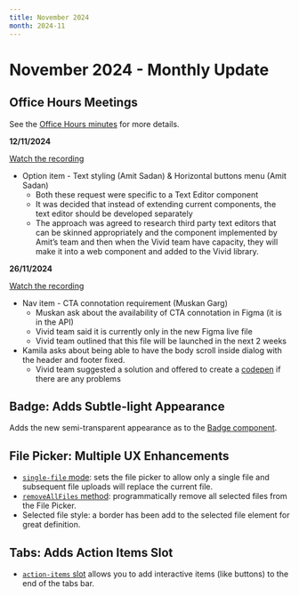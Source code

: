 ```yaml
---
title: November 2024
month: 2024-11
---
```


# November 2024 - Monthly Update

## Office Hours Meetings

See the [Office Hours minutes](https://docs.google.com/document/d/1E0yvyGUzBoQFH5l_W6ElBoZaxqZ3HWmDLDqOl0lc8a0/edit#heading=h.6an7tptc81o2) for more details.

**12/11/2024**

[Watch the recording](https://drive.google.com/file/d/1DpFFUdni-J42DHVH7tjuYP8lxb0Fe7hz/view)

- Option item - Text styling (Amit Sadan) & Horizontal buttons menu (Amit Sadan)
  - Both these request were specific to a Text Editor component
  - It was decided that instead of extending current components, the text editor should be developed separately
  - The approach was agreed to research third party text editors that can be skinned appropriately and the component implemented by Amit’s team and then when the Vivid team have capacity, they will make it into a web component and added to the Vivid library.

**26/11/2024**

[Watch the recording](https://drive.google.com/file/d/1dR3E77MaFjlfyHGQ5l_U7FprUVjeoWYJ/view)

- Nav item - CTA connotation requirement (Muskan Garg)
  - Muskan ask about the availability of CTA connotation in Figma (it is in the API)
  - Vivid team said it is currently only in the new Figma live file
  - Vivid team outlined that this file will be launched in the next 2 weeks
- Kamila asks about being able to have the body scroll inside dialog with the header and footer fixed.
  - Vivid team suggested a solution and offered to create a [codepen](https://codepen.io/Rachel-Tannenbaum/pen/RNbwPbv) if there are any problems

## Badge: Adds Subtle-light Appearance

Adds the new semi-transparent appearance as to the [Badge component](/components/badge/#appearance).

## File Picker: Multiple UX Enhancements

- [`single-file` mode](/components/file-picker/#single-file): sets the file picker to allow only a single file and subsequent file uploads will replace the current file.
- [`removeAllFiles` method](/components/file-picker/#methods): programmatically remove all selected files from the File Picker.
- Selected file style: a border has been add to the selected file element for great definition.

## Tabs: Adds Action Items Slot

- [`action-items` slot](/components/file-picker/#methods) allows you to add interactive items (like buttons) to the end of the tabs bar.
